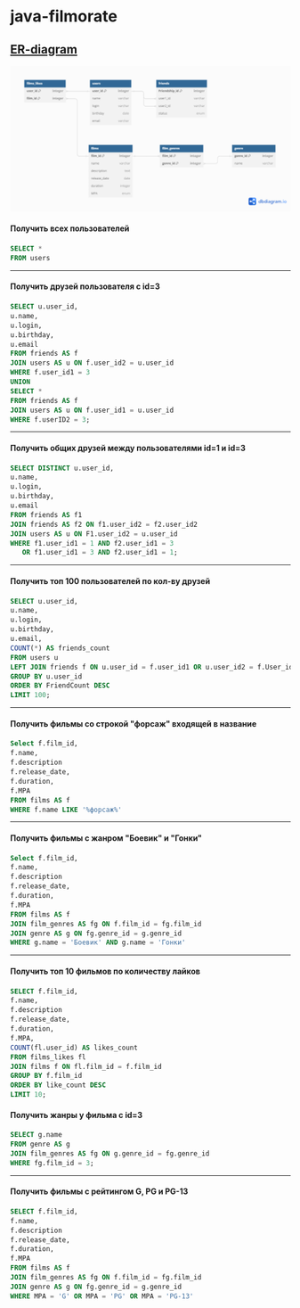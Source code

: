 
# java-filmorate

## [ER-diagram](https://dbdiagram.io/d/656a005e56d8064ca0356fac)

![ER-diagram](images/ER-diagram.png)


#### Получить всех пользователей
```sql
SELECT *
FROM users
```
---

#### Получить друзей пользователя c id=3
```sql
SELECT u.user_id,
u.name,
u.login,
u.birthday,
u.email
FROM friends AS f
JOIN users AS u ON f.user_id2 = u.user_id
WHERE f.user_id1 = 3
UNION
SELECT *
FROM friends AS f
JOIN users AS u ON f.user_id1 = u.user_id
WHERE f.userID2 = 3;
```
---

#### Получить общих друзей между пользователями id=1 и id=3
```sql
SELECT DISTINCT u.user_id,
u.name,
u.login,
u.birthday,
u.email
FROM friends AS f1
JOIN friends AS f2 ON f1.user_id2 = f2.user_id2
JOIN users AS u ON F1.user_id2 = u.user_id
WHERE f1.user_id1 = 1 AND f2.user_id1 = 3
   OR f1.user_id1 = 3 AND f2.user_id1 = 1;
```
---

#### Получить топ 100 пользователей по кол-ву друзей
```sql
SELECT u.user_id,
u.name,
u.login,
u.birthday,
u.email, 
COUNT(*) AS friends_count
FROM users u
LEFT JOIN friends f ON u.user_id = f.user_id1 OR u.user_id2 = f.User_id2
GROUP BY u.user_id
ORDER BY FriendCount DESC
LIMIT 100;
```
---

#### Получить фильмы со строкой "форсаж" входящей в название
```sql
Select f.film_id, 
f.name,
f.description
f.release_date,
f.duration,
f.MPA
FROM films AS f
WHERE f.name LIKE '%форсаж%'
```
---

#### Получить фильмы с жанром "Боевик" и "Гонки"
```sql
Select f.film_id, 
f.name,
f.description
f.release_date,
f.duration,
f.MPA
FROM films AS f
JOIN film_genres AS fg ON f.film_id = fg.film_id
JOIN genre AS g ON fg.genre_id = g.genre_id
WHERE g.name = 'Боевик' AND g.name = 'Гонки'
```
---

#### Получить топ 10 фильмов по количеству лайков
```sql
SELECT f.film_id, 
f.name,
f.description
f.release_date,
f.duration,
f.MPA,
COUNT(fl.user_id) AS likes_count
FROM films_likes fl
JOIN films f ON fl.film_id = f.film_id
GROUP BY f.film_id
ORDER BY like_count DESC
LIMIT 10;
```

#### Получить жанры у фильма с id=3
```sql
SELECT g.name
FROM genre AS g
JOIN film_genres AS fg ON g.genre_id = fg.genre_id
WHERE fg.film_id = 3;
```

---
#### Получить фильмы с рейтингом G, PG и PG-13
```sql
SELECT f.film_id, 
f.name,
f.description
f.release_date,
f.duration,
f.MPA
FROM films AS f
JOIN film_genres AS fg ON f.film_id = fg.film_id
JOIN genre AS g ON fg.genre_id = g.genre_id
WHERE MPA = 'G' OR MPA = 'PG' OR MPA = 'PG-13'
```